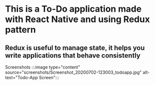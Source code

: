 # This is a To-Do application made with React Native and using Redux pattern

## Redux is useful to manage state, it helps you write applications that behave consistently

Screenshots
:::image type="content" source="screenshots/Screenshot_20200702-123003_todoapp.jpg" alt-text="Todo-App Screen":::